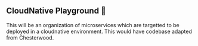 ## CloudNative Playground 👋

This will be an organization of microservices which are targetted to be deployed in a cloudnative environment. This would have codebase adapted from Chesterwood.
